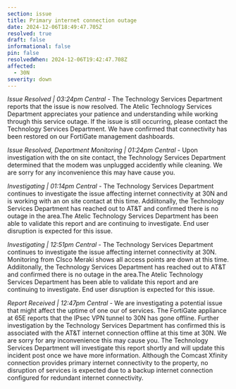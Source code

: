 ```yaml
---
section: issue
title: Primary internet connection outage
date: 2024-12-06T18:49:47.705Z
resolved: true
draft: false
informational: false
pin: false
resolvedWhen: 2024-12-06T19:42:47.708Z
affected:
  - 30N
severity: down
---
```

*Issue Resolved | 03:24pm Central* - The Technology Services Department reports that the issue is now resolved. The Atelic Technology Services Department appreciates your patience and understanding while working through this service outage. If the issue is still occurring, please contact the Technology Services Department. We have confirmed that connectivity has been restored on our FortiGate management dashboards.

*Issue Resolved, Department Monitoring | 01:24pm Central* - Upon investigation with the on site contact, the Technology Services Department determined that the modem was unplugged accidently while cleaning. We are sorry for any inconvenience this may have cause you.

*Investigating | 01:14pm Central* - The Technology Services Department continues to investigate the issue affecting internet connectivity at 30N and is working with an on site contact at this time. Addiitonally, the Technology Services Department has reached out to AT&T and confirmed there is no outage in the area.The Atelic Technology Services Department has been able to validate this report and are continuing to investigate. End user disruption is expected for this issue.

*Investigating | 12:51pm Central* - The Technology Services Department continues to investigate the issue affecting internet connectivity at 30N. Monitoring from CIsco Meraki shows all access points are down at this time. Addiitonally, the Technology Services Department has reached out to AT&T and confirmed there is no outage in the area.The Atelic Technology Services Department has been able to validate this report and are continuing to investigate. End user disruption is expected for this issue.

*Report Received | 12:47pm Central* - We are investigating a potential issue that might affect the uptime of one our of services. The FortiGate appliance at 65E reports that the IPsec VPN tunnel to 30N has gone offline. Further investigation by the Technology Services Department has confirmed this is associated with the AT&T internet connection offline at this time at 30N. We are sorry for any inconvenience this may cause you. The Technology Services Department will investigate this report shortly and will update this incident post once we have more information. Although the Comcast Xfinity connection provides primary internet connectivity to the property, no disruption of services is expected due to a backup internet connection configured for redundant internet connectivity.